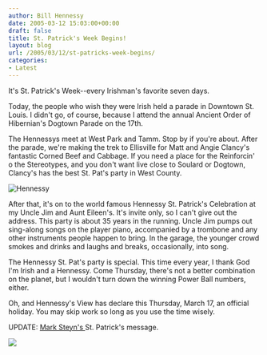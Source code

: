 ```yaml
---
author: Bill Hennessy
date: 2005-03-12 15:03:00+00:00
draft: false
title: St. Patrick's Week Begins!
layout: blog
url: /2005/03/12/st-patricks-week-begins/
categories:
- Latest
---
```


It's St. Patrick's Week--every Irishman's favorite seven days.




Today, the people who wish they were Irish held a parade in Downtown St. Louis. I didn't go, of course, because I attend the annual Ancient Order of Hibernian's Dogtown Parade on the 17th.




The Hennessys meet at West Park and Tamm. Stop by if you're about. After the parade, we're making the trek to Ellisville for Matt and Angie Clancy's fantastic Corned Beef and Cabbage. If you need a place for the Reinforcin' o the Stereotypes, and you don't want live close to Soulard or Dogtown, Clancy's has the best St. Pat's party in West County.




![Hennessy](https://blog.billhennessy.com/blogs/hennessys_view/hennessy_small.jpg)





After that, it's on to the world famous Hennessy St. Patrick's Celebration at my Uncle Jim and Aunt Eileen's. It's invite only, so I can't give out the address. This party is about 35 years in the running. Uncle Jim pumps out sing-along songs on the player piano, accompanied by a trombone and any other instruments people happen to bring. In the garage, the younger crowd smokes and drinks and laughs and breaks, occasionally, into song.




The Hennessy St. Pat's party is special. This time every year, I thank God I'm Irish and a Hennessy. Come Thursday, there's not a better combination on the planet, but I wouldn't turn down the winning Power Ball numbers, either.




Oh, and Hennessy's View has declare this Thursday, March 17, an official holiday. You may skip work so long as you use the time wisely. 




UPDATE: [Mark Steyn's ](https://www.suntimes.com/output/steyn/cst-edt-steyn131.html)St. Patrick's message.

![](https://blog.billhennessy.com/aggbug.aspx?PostID=1340)


